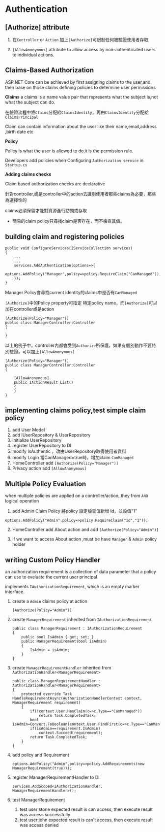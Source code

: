 # Authentication

## [Authorize] attribute

1. 在`Controller` or `Action` 加上`[Authorize]`可限制任何被驗證使用者存取

2. `[AllowAnonymous]` attribute to allow access by non-authenticated users to individual actions.

## Claims-Based Authorization

ASP.NET Core can be achieved by first assigning claims to the user,and then base on those claims defining policies to determine user permissions

**Claims**
a claims is a name value pair that represents what the subject is,not what the subject can do.

在驗證流程中將`Claims`分配給`ClaimsIdentity`，再由`ClaimsIdentity`分配給`ClaimsPrincipal`

Claim can contain information about the user like their name,email,address ,birth date etc

**Policy**

Policy is what the user is allowed to do,it is the permission rule.

Developers add policies when Configuring `Authorization service` in `Startup.cs`

**Adding claims checks**

Claim based authorization checks are declarative

針對controller,或是controller中的action去識別使用者那些claims為必要，那些為選擇性的

claims必須保留才能對資源進行訪問或存取

- 簡易的claim policy只尋找claim是否存在，而不檢查其值。

## building claim and registering policies

```aspx-csharp
public void ConfigureServices(IServiceCollection services)
{
    ...
    ...
    services.AddAuthentication(options=>{
        options.AddPolicy("Manager",policy=>policy.RequireClaim("CanManaged"));
    });
}
```
Manager Policy會尋找current identity的claims中是否有`CanManaged`

`[Authorize]`中的Policy property可指定 特定policy name，而`[Authorize]`可以加在controller或是action

```aspx-csharp
[Authorize(Policy="Manager")]
public class ManagerController:Controller
{

}
```

以上的例子中，controller內都會受到`Authorize`所保護，如果有個別動作不要特別驗證，可以加上`[AllowAnonymous]`

```aspx-csharp
[Authorize(Policy="Manager")]
public class ManagerController:Controller
{

    [AllowAnonymous]
    public IActionResult List()
    {
    }
}
```

## implementing claims policy,test simple claim policy

1. add User Model
2. add IUserRepository & UserRepository
3. initialize UserRepository
4. register UserRepository to DI 
5. modify IsAuthentic ，改由UserRepository取得使用者資料
6. modify Login 當CanManaged=true時，增加claim `CanManaged`
7. HomeController add `[Authorize(Policy="Manager")]`
8. Privacy action add `[AllowAnonymous]` 



## Multiple Policy Evaluation

when multiple policies are applied on a controller/action, they from `AND` logical operation

1. add Admin Claim Policy
將policy 設定檢查值新增 Id，並設值"1"

```aspx-csharp
options.AddPolicy("Admin",policy=>policy.RequireClaim("Id","1"));
```
2. HomeController add About action and add `[Authorize(Policy="Admin")]`

3. if we want to access About action ,must be have `Manager` & `Admin` policy holder

## writing Custom Policy Handler

an authorization requirement is a collection of data parameter that a policy can use to evaluate the current user principal

implements `IAuthorizationRequirement`, which is an empty marker interface.

1. create a `Admin` claims policy at action
    
    ```aspx-csharp
    [Authorize(Policy="Admin")]
    ```

2. create `ManagerRequirement` inherited from `IAuthorizationRequirement`
    
    ```aspx-csharp
    public class ManagerRequirement : IAuthorizationRequirement
    {
        public bool IsAdmin { get; set; }
        public ManagerRequirement(bool isAdmin)
        {
            IsAdmin = isAdmin;
        }
    }
    ```

3. create `ManagerRequirementHandler` inherited from `AuthorizationHandler<ManagerRequirement>`
    
    ```aspx-csharp
    public class ManagerRequirementHandler : AuthorizationHandler<ManagerRequirement>
    {
        protected override Task HandleRequirementAsync(AuthorizationHandlerContext context, ManagerRequirement requirement)
        {
            if(!context.User.HasClaim(c=>c.Type=="CanManaged"))
                return Task.CompletedTask;
            bool isAdmin=Convert.ToBoolean(context.User.FindFirst(c=>c.Type=="CanManaged").Value);
            if(isAdmin==requirement.IsAdmin)
                context.Succeed(requirement);
            return Task.CompletedTask;
        }
    }
    ```

4. add policy and Requirement
    
    ```aspx-csharp
    options.AddPolicy("Admin",policy=>policy.AddRequirements(new ManagerRequirement(true)));
    ```

5. register ManagerRequirementHandler to DI
    
    ```aspx-csharp
    services.AddScoped<IAuthorizationHandler, ManagerRequirementHandler>();
    ```

6. test ManagerRequirement
    1. test user:stone expected result is can access, then execute result was access successfully
    2. test user:john expected result is can't access, then execute result was access denied
